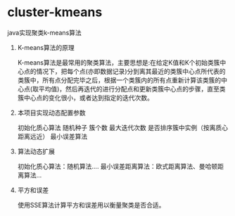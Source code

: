 # cluster-kmeans
java实现聚类k-means算法

1. K-means算法的原理
   
   K-means算法是最常用的聚类算法，主要思想是:在给定K值和K个初始类簇中心点的情况下，把每个点(亦即数据记录)分到离其最近的类簇中心点所代表的类簇中，所有点分配完毕之后，根据一个类簇内的所有点重新计算该类簇的中心点(取平均值)，然后再迭代的进行分配点和更新类簇中心点的步骤，直至类簇中心点的变化很小，或者达到指定的迭代次数。
   
2. 本项目实现动态配置参数
   
   初始化质心算法
   随机种子
   簇个数
   最大迭代次数
   是否排序簇中实例（按离质心距离远近）
   最小误差算法
   
   
3. 算法动态扩展
   
   初始化质心算法：随机算法....
   最小误差距离算法：欧式距离算法、曼哈顿距离算法...
   
4. 平方和误差
   
   使用SSE算法计算平方和误差用以衡量聚类是否合适。
